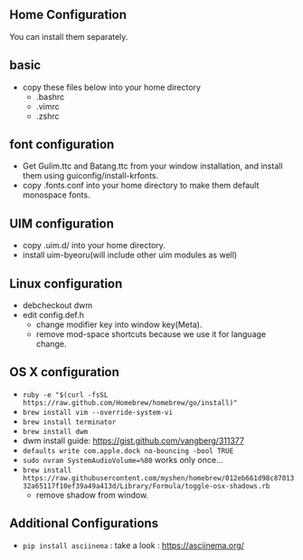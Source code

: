 Home Configuration
------------------

You can install them separately.

## basic

* copy these files below into your home directory
  * .bashrc
  * .vimrc
  * .zshrc

## font configuration

* Get Gulim.ttc and Batang.ttc from your window installation, and install them using guiconfig/install-krfonts.
* copy .fonts.conf into your home directory to make them default monospace fonts.

## UIM configuration

* copy .uim.d/ into your home directory.
* install uim-byeoru(will include other uim modules as well)

## Linux configuration

* debcheckout dwm
* edit config.def.h
  * change modifier key into window key(Meta).
  * remove mod-space shortcuts because we use it for language change.

## OS X configuration

* `ruby -e "$(curl -fsSL https://raw.github.com/Homebrew/homebrew/go/install)"`
* `brew install vim --override-system-vi`
* `brew install terminator`
* `brew install dwm`
* dwm install guide: https://gist.github.com/vangberg/311377
* `defaults write com.apple.dock no-bouncing -bool TRUE`
* `sudo nvram SystemAudioVolume=%80` works only once...
* `brew install https://raw.githubusercontent.com/myshen/homebrew/012eb661d98c8701332a65117f10ef39a49a413d/Library/Formula/toggle-osx-shadows.rb`
  * remove shadow from window.

## Additional Configurations

* `pip install asciinema` : take a look : https://asciinema.org/
